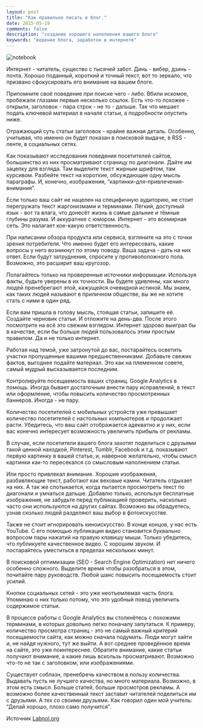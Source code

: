 ```yaml
---
layout: post
title: "Как правильно писать в блог."
date: 2015-05-19 
comments: false
description: "создание хорошего наполнения вашего блога"
keywords: "ведение блога, заработок в интернете"
---
```


![notebook](http://s019.radikal.ru/i637/1506/ab/7a7bf3049076.jpg "notebook")

Интернет - читатель, существо с тысячей забот. Динь - вибер, дзинь - почта. Хорошо поданный, короткий и точный текст, вот то зеркало, что призвано сфокусировать его внимание на вашем блоге.

Припомните своё поведение при поиске чего - либо. Вбили искомое, пробежали глазами первые несколько ссылок. Есть что-то похожее - открыли, заголовок - пара строк - не то - дальше. Так что мешает подать ключевой материал в начале статьи, а подробности опустить ниже.

Отражающий суть статьи заголовок - крайне важная деталь. Особенно, учитывая, что именно он будет показан в поисковой выдаче, в RSS - ленте, в социальных сетях.

Как показывают исследования поведения посетителей сайтов, большинство из них просматривают страницу по диагонали. Дайте им зацепку для взгляда. Там выделите текст жирным шрифтом, там курсивом. Разбейте текст на короткие, обсуждающие одну мысль параграфы. И, конечно, изображения, “картинки-для-привлечения-внимания”.

Если только ваш сайт не нацелен на специфичную аудиторию, не стоит перегружать текст жаргонизмами и терминами. Лёгкий, доступный язык  - вот та влага, что донесёт жизнь в самые дальние и тёмные глубины разума. И аккуратнее с юмором. Интернет - это всемирная сеть. Это налагает кое-какую ответственность.

При написании обзора продукта или сервиса, взгляните на это с точки зрения потребителя. Что именно будет его интересовать, какие вопросы у него возникнут по этому поводу. Ваша задача - дать на них ответ. Если будут затруднения, спросите у противоположного пола. Возможно, это расширит ваш кругозор.

Полагайтесь только на проверенные источники информации. Используя факты, будьте уверены в их точности. Вы будете удивлены, как много людей пренебрегают этой, кажущейся очевидной истиной. Мы знаем, как таких людей называют в приличном обществе, вы же не хотите стать с ними в один ряд.

Если вам пришла в голову мысль, стоящая статьи, запишите её. Создайте черновик статьи. И отложите на день-два. После этого посмотрите на всё это свежим взглядом. Интернет здорово выиграл бы в качестве, если бы больше людей пользовалось этим простым правилом. Да и не только интернет.

Работая над темой, уже затронутой до вас, постарайтесь осветить участки пропущенные вашими предшественниками. Добавьте свежих фактов, выгоднее подайте материал. Это как на племенном совете, самый мудрый высказывается последним.

Контролируйте посещаемость ваших страниц. Google Analytics в помощь. Иногда бывает достаточным внести пару исправлений, в текст или оформление, чтобы повысить количество просмотренных баннеров. Иногда - не пару. 
 
Количество посетителей с мобильных устройств уже превышает количество посетителей с настольных компьютеров и продолжает расти. Убедитесь, что ваш сайт отображается адекватно и у них, если вас конечно интересует возможность увеличить прибыль от рекламы.

В случае, если посетители вашего блога захотят поделиться с друзьями такой ценной находкой, Pinterest, Tumblr, Facebook и т.д. показывают первую картинку в вашей статье, и, наверное желательно, чтобы смысл картинки как-то пересекался со смысловым наполнением статьи. 

Или просто привлекал внимание. Хорошие изображения, разбавляющие текст, работают как веховые камни. Читатель отдыхает на них. А так же спотыкается, когда пытается просмотреть текст по диагонали и умчаться дальше. Добавлю только, используя бесплатные изображения, не забудьте перед публикацией проверить, насколько часто они используются на других сайтах. Возможно вы обрадуетесь, узнав сколько людей разделяют ваш выбор в фотоискусстве.

Также не стоит игнорировать киноискусство. В конце концов, у нас есть YouTube. С его помощью публикация видео становится буквально вопросом пары нажатий на правую клавишу мыши. Только убедитесь, что публикуете качественное видео. С хорошим звуком. И постарайтесь уместиться в пределах нескольких минут.

В поисковой оптимизации (SEO - Search Engine Optimization) нет ничего особенно сложного. Выделите время чтобы разобраться в этом, почитайте пару руководств. Любой шанс повысить посещаемость стоит усилий.

Кнопки социальных сетей - это уже неотъемлемая часть блога. Упоминаю о них только потому, что это удобный повод увеличить содержимое статьи. 

В процессе работы с Google Analytics вы столкнётесь с похожими терминами, в которых довольно легко поначалу запутаться. К примеру, количество просмотра страниц - это не самый важный критерий посещаемости сайта, как можно сначала подумать. Люди могут зайти и, не найдя нужного, тут же выйти. А вот среднее проведённое время на сайте, это уже поинтереснее. Обратите внимание, какие статьи получают внимание, а какие лишь вскользь просматривают. Возможно что-то не так с заголовком, или изображениями.

Существует соблазн, пренебречь качеством в пользу количества. Выдавать пусть не лучшего качества, но много материала. Возможно, в этом есть смысл. Больше статей, больше просмотров рекламы. А возможно более качественный текст заставит читателей поделиться им с друзьями. А тех со своими друзьями. Как говорил один мой учитель: “Делай хорошо, плохо само получится”.

Источник [Labnol.org](http://www.labnol.org/internet/create-good-web-content/21101/)
	
	

	
